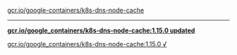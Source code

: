 [gcr.io/google-containers/k8s-dns-node-cache](https://hub.docker.com/r/sqeven/k8s-dns-node-cache/tags/) 

----
**[gcr.io/google_containers/k8s-dns-node-cache:1.15.0 updated](https://hub.docker.com/r/sqeven/k8s-dns-node-cache/tags/)**

[gcr.io/google_containers/k8s-dns-node-cache:1.15.0 √](https://hub.docker.com/r/sqeven/k8s-dns-node-cache/tags/)

